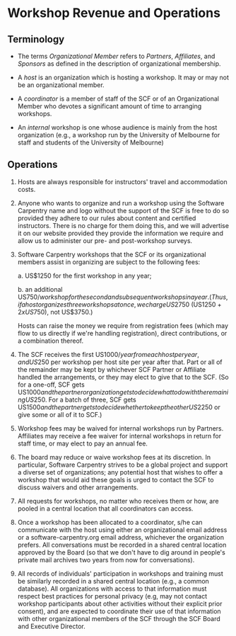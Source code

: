 Workshop Revenue and Operations
===============================

Terminology
-----------

*   The terms *Organizational Member* refers to *Partners*,
    *Affiliates*, and *Sponsors* as defined in the description of
    organizational membership.

*   A *host* is an organization which is hosting a workshop.  It may or
    may not be an organizational member.

*   A *coordinator* is a member of staff of the SCF or of an
    Organizational Member who devotes a significant amount of time to
    arranging workshops.

*   An *internal* workshop is one whose audience is mainly from the host
    organization (e.g., a workshop run by the University of Melbourne
    for staff and students of the University of Melbourne)

Operations
----------

1.  Hosts are always responsible for instructors' travel and
    accommodation costs.

2.  Anyone who wants to organize and run a workshop using the Software
    Carpentry name and logo without the support of the SCF is free to
    do so provided they adhere to our rules about content and
    certified instructors. There is no charge for them doing this, and
    we will advertise it on our website provided they provide the
    information we require and allow us to administer our pre- and
    post-workshop surveys.

3.  Software Carpentry workshops that the SCF or its organizational
    members assist in organizing are subject to the following fees:

    a.  US$1250 for the first workshop in any year;

    b.  an additional US$750/workshop for the second and subsequent
        workshops in a year. (Thus, if a host organizes three
        workshops at once, we charge US$2750 (US$1250 + 2 x US$750),
        not US$3750.)

    Hosts can raise the money we require from registration fees (which
    may flow to us directly if we're handling registration), direct
    contributions, or a combination thereof.

4.  The SCF receives the first US$1000/year from each host per year,
    and US$250 per workshop per host site per year after that.  Part
    or all of the remainder may be kept by whichever SCF Partner or
    Affiliate handled the arrangements, or they may elect to give that
    to the SCF.  (So for a one-off, SCF gets US$1000 and the partner
    organization gets to decide what to do with the remaining US$250.
    For a batch of three, SCF gets US$1500 and the partner gets to
    decide whether to keep the other US$2250 or give some or all of it
    to SCF.)

5.  Workshop fees may be waived for internal workshops run by
    Partners.  Affiliates may receive a fee waiver for internal
    workshops in return for staff time, or may elect to pay an annual
    fee.

6.  The board may reduce or waive workshop fees at its discretion.  In
    particular, Software Carpentry strives to be a global project and
    support a diverse set of organizations; any potential host that
    wishes to offer a workshop that would aid these goals is urged to
    contact the SCF to discuss waivers and other arrangements.

7.  All requests for workshops, no matter who receives them or how,
    are pooled in a central location that all coordinators can access.

8.  Once a workshop has been allocated to a coordinator, s/he can
    communicate with the host using either an organizational email
    address or a software-carpentry.org email address, whichever the
    organization prefers.  All conversations must be recorded in a
    shared central location approved by the Board (so that we don't
    have to dig around in people's private mail archives two years
    from now for conversations).

9.  All records of individuals' participation in workshops and
    training must be similarly recorded in a shared central location
    (e.g., a common database).  All organizations with access to that
    information must respect best practices for personal privacy (e.g,
    may not contact workshop participants about other activities
    without their explicit prior consent), and are expected to
    coordinate their use of that information with other organizational
    members of the SCF through the SCF Board and Executive Director.
